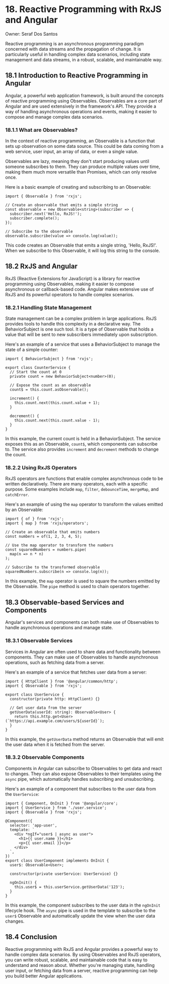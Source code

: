 # 18. Reactive Programming with RxJS and Angular

Owner: Seraf Dos Santos

Reactive programming is an asynchronous programming paradigm concerned with data streams and the propagation of change. It is particularly useful in handling complex data scenarios, including state management and data streams, in a robust, scalable, and maintainable way.

## 18.1 Introduction to Reactive Programming in Angular

Angular, a powerful web application framework, is built around the concepts of reactive programming using Observables. Observables are a core part of Angular and are used extensively in the framework's API. They provide a way of handling asynchronous operations and events, making it easier to compose and manage complex data scenarios.

### 18.1.1 What are Observables?

In the context of reactive programming, an Observable is a function that sets up observation on some data source. This could be data coming from a web service, user input, an array of data, or even a single value.

Observables are lazy, meaning they don't start producing values until someone subscribes to them. They can produce multiple values over time, making them much more versatile than Promises, which can only resolve once.

Here is a basic example of creating and subscribing to an Observable:

```tsx
import { Observable } from 'rxjs';

// Create an observable that emits a simple string
const observable = new Observable<string>(subscriber => {
  subscriber.next('Hello, RxJS!');
  subscriber.complete();
});

// Subscribe to the observable
observable.subscribe(value => console.log(value));

```

This code creates an Observable that emits a single string, 'Hello, RxJS!'. When we subscribe to this Observable, it will log this string to the console.

## 18.2 RxJS and Angular

RxJS (Reactive Extensions for JavaScript) is a library for reactive programming using Observables, making it easier to compose asynchronous or callback-based code. Angular makes extensive use of RxJS and its powerful operators to handle complex scenarios.

### 18.2.1 Handling State Management

State management can be a complex problem in large applications. RxJS provides tools to handle this complexity in a declarative way. The BehaviorSubject is one such tool. It is a type of Observable that holds a value that will be sent to new subscribers immediately upon subscription.

Here's an example of a service that uses a BehaviorSubject to manage the state of a simple counter:

```tsx
import { BehaviorSubject } from 'rxjs';

export class CounterService {
  // Start the count at 0
  private count = new BehaviorSubject<number>(0);

  // Expose the count as an observable
  count$ = this.count.asObservable();

  increment() {
    this.count.next(this.count.value + 1);
  }

  decrement() {
    this.count.next(this.count.value - 1);
  }
}

```

In this example, the current count is held in a BehaviorSubject. The service exposes this as an Observable, `count$`, which components can subscribe to. The service also provides `increment` and `decrement` methods to change the count.

### 18.2.2 Using RxJS Operators

RxJS operators are functions that enable complex asynchronous code to be written declaratively. There are many operators, each with a specific purpose. Some examples include `map`, `filter`, `debounceTime`, `mergeMap`, and `catchError`.

Here's an example of using the `map` operator to transform the values emitted by an Observable:

```tsx
import { of } from 'rxjs';
import { map } from 'rxjs/operators';

// Create an observable that emits numbers
const numbers = of(1, 2, 3, 4, 5);

// Use the map operator to transform the numbers
const squaredNumbers = numbers.pipe(
  map(n => n * n)
);

// Subscribe to the transformed observable
squaredNumbers.subscribe(n => console.log(n));

```

In this example, the `map` operator is used to square the numbers emitted by the Observable. The `pipe` method is used to chain operators together.

## 18.3 Observable-based Services and Components

Angular's services and components can both make use of Observables to handle asynchronous operations and manage state.

### 18.3.1 Observable Services

Services in Angular are often used to share data and functionality between components. They can make use of Observables to handle asynchronous operations, such as fetching data from a server.

Here's an example of a service that fetches user data from a server:

```tsx
import { HttpClient } from '@angular/common/http';
import { Observable } from 'rxjs';

export class UserService {
  constructor(private http: HttpClient) {}

  // Get user data from the server
  getUserData(userId: string): Observable<User> {
    return this.http.get<User>(`https://api.example.com/users/${userId}`);
  }
}

```

In this example, the `getUserData` method returns an Observable that will emit the user data when it is fetched from the server.

### 18.3.2 Observable Components

Components in Angular can subscribe to Observables to get data and react to changes. They can also expose Observables to their templates using the `async` pipe, which automatically handles subscribing and unsubscribing.

Here's an example of a component that subscribes to the user data from the `UserService`:

```tsx
import { Component, OnInit } from '@angular/core';
import { UserService } from './user.service';
import { Observable } from 'rxjs';

@Component({
  selector: 'app-user',
  template: `
    <div *ngIf="user$ | async as user">
      <h1>{{ user.name }}</h1>
      <p>{{ user.email }}</p>
    </div>
  `,
})
export class UserComponent implements OnInit {
  user$: Observable<User>;

  constructor(private userService: UserService) {}

  ngOnInit() {
    this.user$ = this.userService.getUserData('123');
  }
}

```

In this example, the component subscribes to the user data in the `ngOnInit` lifecycle hook. The `async` pipe is used in the template to subscribe to the `user$` Observable and automatically update the view when the user data changes.

## 18.4 Conclusion

Reactive programming with RxJS and Angular provides a powerful way to handle complex data scenarios. By using Observables and RxJS operators, you can write robust, scalable, and maintainable code that is easy to understand and reason about. Whether you're managing state, handling user input, or fetching data from a server, reactive programming can help you build better Angular applications.